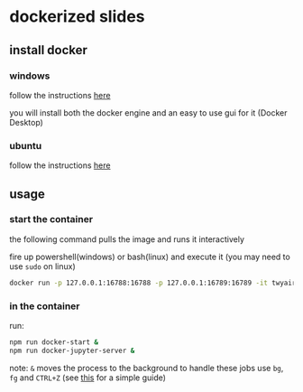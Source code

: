 # dockerized slides

## install docker

### windows

follow the instructions [here](https://docs.docker.com/desktop/windows/install/)

you will install both the docker engine and an easy to use gui for it (Docker Desktop)

### ubuntu

follow the instructions [here](https://docs.docker.com/engine/install/ubuntu/)

## usage

### start the container

the following command pulls the image and runs it interactively

fire up powershell(windows) or bash(linux) and execute it (you may need to use `sudo` on linux)

```bash
docker run -p 127.0.0.1:16788:16788 -p 127.0.0.1:16789:16789 -it twyair/safot-revealjs:latest bash
```

### in the container

run:

```bash
npm run docker-start &
npm run docker-jupyter-server &
```

note: `&` moves the process to the background to handle these jobs use `bg`, `fg` and `CTRL+Z` (see [this](https://www.thegeekdiary.com/understanding-the-job-control-commands-in-linux-bg-fg-and-ctrlz/) for a simple guide)
